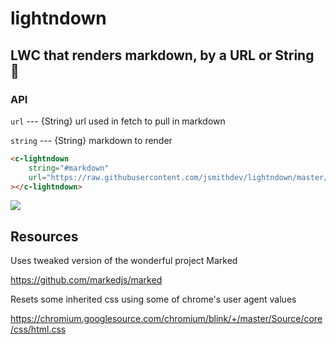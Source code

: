 # lightndown

## LWC that renders markdown, by a URL or String 🦄

### API

```url``` --- {String} url used in fetch to pull in markdown

```string``` --- {String} markdown to render

```html
<c-lightndown
    string="#markdown"
    url="https://raw.githubusercontent.com/jsmithdev/lightndown/master/README.md"
></c-lightndown>
```

<img src="https://i.imgur.com/xY2wqb8.png"/>

## Resources

Uses tweaked version of the wonderful project Marked 

https://github.com/markedjs/marked

Resets some inherited css using some of chrome's user agent values
 
https://chromium.googlesource.com/chromium/blink/+/master/Source/core/css/html.css
